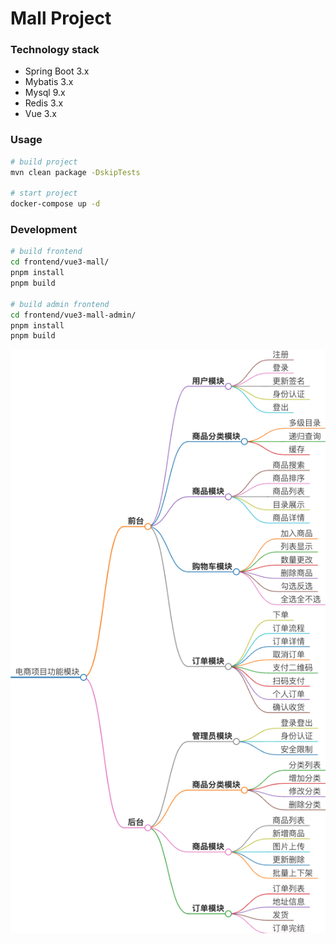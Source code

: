 # Mall Project

### Technology stack

- Spring Boot 3.x
- Mybatis 3.x
- Mysql 9.x
- Redis 3.x
- Vue 3.x

### Usage

```bash
# build project
mvn clean package -DskipTests

# start project
docker-compose up -d
```

### Development
```bash
# build frontend
cd frontend/vue3-mall/
pnpm install
pnpm build

# build admin frontend
cd frontend/vue3-mall-admin/
pnpm install
pnpm build
```

![map](./docs/markmap.png)
